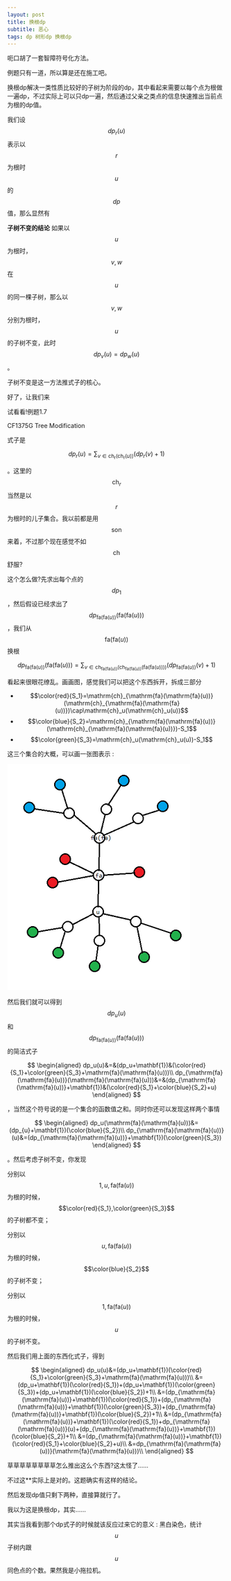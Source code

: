 ```yaml
---
layout: post
title: 换根dp
subtitle: 恶心
tags: dp 树形dp 换根dp
---
```


呃口胡了一套智障符号化方法。

例题只有一道，所以算是还在施工吧。

换根dp解决一类性质比较好的子树为阶段的dp，其中看起来需要以每个点为根做一遍dp，不过实际上可以只dp一遍，然后通过父亲之类点的信息快速推出当前点为根的dp值。

我们设$$dp_r(u)$$表示以$$r$$为根时$$u$$的$$dp$$值，那么显然有

**子树不变的结论** 如果以$$u$$为根时，$$v,w$$在$$u$$的同一棵子树，那么以$$v,w$$分别为根时，$$u$$的子树不变，此时$$dp_v(u)=dp_w(u)$$。

子树不变是这一方法推式子的核心。

好了，让我们来

试看看!例题1.7

CF1375G Tree Modification

式子是

$$
dp_r(u)=\sum_{v\in\mathrm{ch_r}(\mathrm{ch_r}(u))}(dp_r(v)+1)
$$

。这里的$$\mathrm{ch}_r$$当然是以$$r$$为根时的儿子集合。我以前都是用$$\mathrm{son}$$来着，不过那个现在感觉不如$$\mathrm{ch}$$舒服?

这个怎么做?先求出每个点的$$dp_1$$，然后假设已经求出了$$dp_{\mathrm{fa}(\mathrm{fa}(u))}(\mathrm{fa}(\mathrm{fa}(u)))$$，我们从$$\mathrm{fa}(\mathrm{fa}(u))$$换根

$$
dp_{\mathrm{fa}(\mathrm{fa}(u))}(\mathrm{fa}(\mathrm{fa}(u)))=\sum_{v\in\mathrm{ch}_{\mathrm{fa}(\mathrm{fa}(u))}(\mathrm{ch}_{\mathrm{fa}(\mathrm{fa}(u))}(\mathrm{fa}(\mathrm{fa}(u))))}(dp_{\mathrm{fa}(\mathrm{fa}(u))}(v)+1)
$$

看起来很眼花缭乱。画画图，感觉我们可以把这个东西拆开，拆成三部分

- $$\color{red}{S_1}=\mathrm{ch}_{\mathrm{fa}(\mathrm{fa}(u))}(\mathrm{ch}_{\mathrm{fa}(\mathrm{fa}(u))})\cap\mathrm{ch}_u(\mathrm{ch}_u(u))$$
- $$\color{blue}{S_2}=\mathrm{ch}_{\mathrm{fa}(\mathrm{fa}(u))}(\mathrm{ch}_{\mathrm{fa}(\mathrm{fa}(u))})-S_1$$
- $$\color{green}{S_3}=\mathrm{ch}_u(\mathrm{ch}_u(u))-S_1$$

这三个集合的大概，可以画一张图表示 : 

![图](/img/2021-04-25-reroot-dp/1375g-1.png)

然后我们就可以得到$$dp_u(u)$$和$$dp_{\mathrm{fa}(\mathrm{fa}(u))}(\mathrm{fa}(\mathrm{fa}(u)))$$的简洁式子

$$
\begin{aligned}
dp_u(u)&=&(dp_u+\mathbf{1})&(\color{red}{S_1}+\color{green}{S_3}+\mathrm{fa}(\mathrm{fa}(u)))\\
dp_{\mathrm{fa}(\mathrm{fa}(u))}(\mathrm{fa}(\mathrm{fa}(u)))&=&(dp_{\mathrm{fa}(\mathrm{fa}(u))}+\mathbf{1})&(\color{red}{S_1}+\color{blue}{S_2}+u)
\end{aligned}
$$

，当然这个符号说的是一个集合的函数值之和。同时你还可以发现这样两个事情

$$
\begin{aligned}
dp_u(\mathrm{fa}(\mathrm{fa}(u)))&=(dp_{u}+\mathbf{1})(\color{blue}{S_2})\\
dp_{\mathrm{fa}(\mathrm{fa}(u))}(u)&=(dp_{\mathrm{fa}(\mathrm{fa}(u))}+\mathbf{1})(\color{green}{S_3})
\end{aligned}
$$


。然后考虑子树不变，你发现

分别以$$1,u,\mathrm{fa}(\mathrm{fa}(u))$$为根的时候，$$\color{red}{S_1},\color{green}{S_3}$$的子树都不变；

分别以$$u,\mathrm{fa}(\mathrm{fa}(u))$$为根的时候，$$\color{blue}{S_2}$$的子树不变；

分别以$$1,\mathrm{fa}(\mathrm{fa}(u))$$为根的时候，$$u$$的子树不变。

然后我们用上面的东西化式子，得到

$$
\begin{aligned}
dp_u(u)&=(dp_u+\mathbf{1})(\color{red}{S_1}+\color{green}{S_3}+\mathrm{fa}(\mathrm{fa}(u)))\\
&=(dp_u+\mathbf{1})(\color{red}{S_1})+(dp_u+\mathbf{1})(\color{green}{S_3})+(dp_u+\mathbf{1})(\color{blue}{S_2})+1\\
&=(dp_{\mathrm{fa}(\mathrm{fa}(u))}+\mathbf{1})(\color{red}{S_1})+(dp_{\mathrm{fa}(\mathrm{fa}(u))}+\mathbf{1})(\color{green}{S_3})+(dp_{\mathrm{fa}(\mathrm{fa}(u))}+\mathbf{1})(\color{blue}{S_2})+1\\
&=(dp_{\mathrm{fa}(\mathrm{fa}(u))}+\mathbf{1})(\color{red}{S_1})+dp_{\mathrm{fa}(\mathrm{fa}(u))}(u)+(dp_{\mathrm{fa}(\mathrm{fa}(u))}+\mathbf{1})(\color{blue}{S_2})+1\\
&=(dp_{\mathrm{fa}(\mathrm{fa}(u))}+\mathbf{1})(\color{red}{S_1}+\color{blue}{S_2}+u)\\
&=dp_{\mathrm{fa}(\mathrm{fa}(u))}(\mathrm{fa}(\mathrm{fa}(u)))\\
\end{aligned}
$$

草草草草草草草草怎么推出这么个东西?这太怪了......

不过这**实际上是对的。这题确实有这样的结论。

然后发现dp值只剩下两种，直接算就行了。

我以为这是换根dp，其实......

其实当我看到那个dp式子的时候就该反应过来它的意义 : 黑白染色，统计$$u$$子树内跟$$u$$同色点的个数。果然我是小拖拉机。